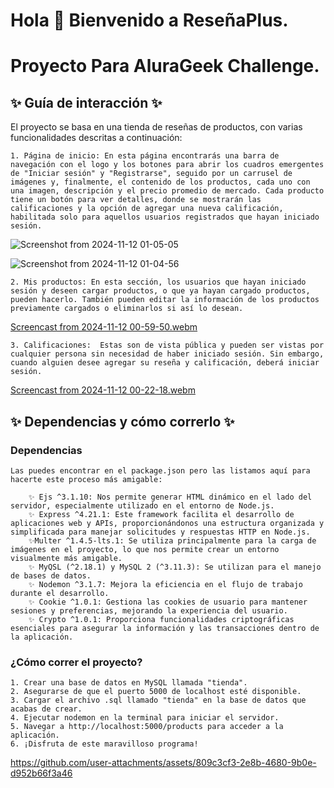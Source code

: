 # Hola 👋 Bienvenido a ReseñaPlus.
# Proyecto Para AluraGeek Challenge.

## ✨ Guía de interacción ✨
El proyecto se basa en una tienda de reseñas de productos, con varias funcionalidades descritas a continuación: 

    1. Página de inicio: En esta página encontrarás una barra de navegación con el logo y los botones para abrir los cuadros emergentes de "Iniciar sesión" y "Registrarse", seguido por un carrusel de imágenes y, finalmente, el contenido de los productos, cada uno con una imagen, descripción y el precio promedio de mercado. Cada producto tiene un botón para ver detalles, donde se mostrarán las calificaciones y la opción de agregar una nueva calificación, habilitada solo para aquellos usuarios registrados que hayan iniciado sesión.

![Screenshot from 2024-11-12 01-05-05](https://github.com/user-attachments/assets/8fabfc33-602e-436f-b77f-140b2ce8d2b2)

![Screenshot from 2024-11-12 01-04-56](https://github.com/user-attachments/assets/793ee179-f530-4cb8-b631-8fb5984b99be)



    2. Mis productos: En esta sección, los usuarios que hayan iniciado sesión y deseen cargar productos, o que ya hayan cargado productos, pueden hacerlo. También pueden editar la información de los productos previamente cargados o eliminarlos si así lo desean.
    
[Screencast from 2024-11-12 00-59-50.webm](https://github.com/user-attachments/assets/692d109f-e9e5-4ee2-8162-920d26e3aa55)

    3. Calificaciones:  Estas son de vista pública y pueden ser vistas por cualquier persona sin necesidad de haber iniciado sesión. Sin embargo, cuando alguien desee agregar su reseña y calificación, deberá iniciar sesión.
    
[Screencast from 2024-11-12 00-22-18.webm](https://github.com/user-attachments/assets/330437ae-0df8-476e-8913-a567004a57de)

## ✨ Dependencias y cómo correrlo ✨

### Dependencias

    Las puedes encontrar en el package.json pero las listamos aquí para hacerte este proceso más amigable:

        ✨ Ejs ^3.1.10: Nos permite generar HTML dinámico en el lado del servidor, especialmente utilizado en el entorno de Node.js.
        ✨ Express ^4.21.1: Este framework facilita el desarrollo de aplicaciones web y APIs, proporcionándonos una estructura organizada y simplificada para manejar solicitudes y respuestas HTTP en Node.js.
        ✨Multer ^1.4.5-lts.1: Se utiliza principalmente para la carga de imágenes en el proyecto, lo que nos permite crear un entorno visualmente más amigable.
        ✨ MyQSL (^2.18.1) y MySQL 2 (^3.11.3): Se utilizan para el manejo de bases de datos.
        ✨ Nodemon ^3.1.7: Mejora la eficiencia en el flujo de trabajo durante el desarrollo.
        ✨ Cookie ^1.0.1: Gestiona las cookies de usuario para mantener sesiones y preferencias, mejorando la experiencia del usuario.
        ✨ Crypto ^1.0.1: Proporciona funcionalidades criptográficas esenciales para asegurar la información y las transacciones dentro de la aplicación.
        
### ¿Cómo correr el proyecto?
    
    1. Crear una base de datos en MySQL llamada "tienda".
    2. Asegurarse de que el puerto 5000 de localhost esté disponible.
    3. Cargar el archivo .sql llamado "tienda" en la base de datos que acabas de crear.
    4. Ejecutar nodemon en la terminal para iniciar el servidor.
    5. Navegar a http://localhost:5000/products para acceder a la aplicación.
    6. ¡Disfruta de este maravilloso programa! 

https://github.com/user-attachments/assets/809c3cf3-2e8b-4680-9b0e-d952b66f3a46

